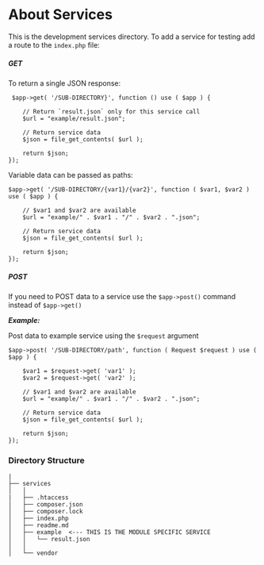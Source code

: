 # About Services

This is the development services directory.  To add a service for testing add a route to the `index.php` file:

##### GET

To return a single JSON response:

     $app->get( '/SUB-DIRECTORY}', function () use ( $app ) {
        
        // Return `result.json` only for this service call
        $url = "example/result.json";
        
        // Return service data
        $json = file_get_contents( $url );

        return $json;
    });

Variable data can be passed as paths:

    $app->get( '/SUB-DIRECTORY/{var1}/{var2}', function ( $var1, $var2 ) use ( $app ) {
        
        // $var1 and $var2 are available
        $url = "example/" . $var1 . "/" . $var2 . ".json";
        
        // Return service data
        $json = file_get_contents( $url );

        return $json;
    });


##### POST

If you need to POST data to a service use the `$app->post()` command instead of `$app->get()`

***Example:***

Post data to example service using the `$request` argument
            
    $app->post( '/SUB-DIRECTORY/path', function ( Request $request ) use ( $app ) {

        $var1 = $request->get( 'var1' );
        $var2 = $request->get( 'var2' );
        
        // $var1 and $var2 are available
        $url = "example/" . $var1 . "/" . $var2 . ".json";
        
        // Return service data
        $json = file_get_contents( $url );

        return $json;
    });


### Directory Structure

    |    
    ├── services    
    │   │  
    |   ├── .htaccess      │   ├── composer.json      │   ├── composer.lock      │   ├── index.php      │   ├── readme.md
    │   ├── example  <--- THIS IS THE MODULE SPECIFIC SERVICE  
    │   │   └── result.json  
    │   │ 
    │   └── vendor  